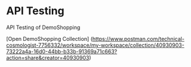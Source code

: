 # API Testing

API Testing of DemoShopping

[Open DemoShopping Collection] (https://www.postman.com/technical-cosmologist-7756332/workspace/my-workspace/collection/40930903-73222a4a-16d0-44bb-b33b-91369a71c663?action=share&creator=40930903)
